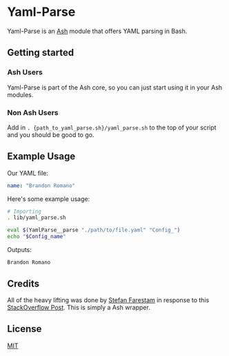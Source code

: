 # Yaml-Parse

Yaml-Parse is an [Ash](https://github.com/ash-shell/ash) module that offers YAML parsing in Bash.

## Getting started

### Ash Users

Yaml-Parse is part of the Ash core, so you can just start using it in your Ash modules.

### Non Ash Users

Add in `. {path_to_yaml_parse.sh}/yaml_parse.sh` to the top of your script and you should be good to go.

## Example Usage

Our YAML file:

```YAML
name: "Brandon Romano"
```

Here's some example usage:

```sh
# Importing
. lib/yaml_parse.sh

eval $(YamlParse__parse "./path/to/file.yaml" "Config_")
echo "$Config_name"
```

Outputs:

```
Brandon Romano
```

## Credits

All of the heavy lifting was done by [Stefan Farestam](https://github.com/sfarestam) in response to this [StackOverflow Post](http://stackoverflow.com/questions/5014632/how-can-i-parse-a-yaml-file-from-a-linux-shell-script).  This is simply a Ash wrapper.

## License

[MIT](license.txt)
